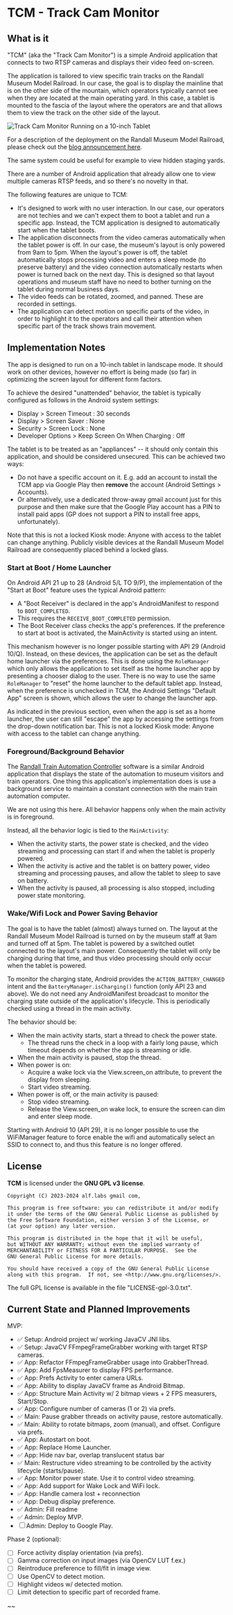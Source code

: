 # TCM - Track Cam Monitor

## What is it

"TCM" (aka the "Track Cam Monitor") is a simple Android application that
connects to two RTSP cameras and displays their video feed on-screen.

The application is tailored to view specific train tracks on the Randall Museum
Model Railroad. In our case, the goal is to display the mainline that is on the
other side of the mountain, which operators typically cannot see when they are
located at the main operating yard. In this case, a tablet is mounted to the fascia
of the layout where the operators are and that allows them to view the track on the
other side of the layout.

![Track Cam Monitor Running on a 10-inch Tablet](https://www.alfray.com/trains/blog/randall/2024-08-02_experiment_track_cam_monitor_549b913988a239288fc8cc33248014aba5828fd9i.jpg)

For a description of the deployment on the Randall Museum Model Railroad,
please check out the [blog announcement here](https://www.alfray.com/trains/blog/randall/2024-08-02_experiment_track_cam_monitor.html).

The same system could be useful for example to view hidden staging yards.

There are a number of Android application that already allow one to view multiple
cameras RTSP feeds, and so there's no novelty in that.

The following features are unique to TCM:

- It's designed to work with no user interaction. In our case, our operators are
  not techies and we can't expect them to boot a tablet and run a specific app.
  Instead, the TCM application is designed to automatically start when the tablet
  boots.
- The application disconnects from the video cameras automatically when the tablet power is off.
  In our case, the museum's layout is only powered from 9am to 5pm. When the layout's power is off,
  the tablet automatically stops processing video and enters a sleep mode (to preserve battery)
  and the video connection automatically restarts when power is turned back on the next day.
  This is designed so that layout operations and museum staff have no need to bother turning on
  the tablet during normal business days.
- The video feeds can be rotated, zoomed, and panned. These are recorded in settings.
- The application can detect motion on specific parts of the video, in order to highlight it
  to the operators and call their attention when specific part of the track shows train movement.


## Implementation Notes

The app is designed to run on a 10-inch tablet in landscape mode.
It should work on other devices, however no effort is being made (so far) in optimizing
the screen layout for different form factors.

To achieve the desired "unattended" behavior, the tablet is typically configured as
follows in the Android system settings:

- Display > Screen Timeout : 30 seconds
- Display > Screen Saver : None
- Security > Screen Lock : None
- Developer Options > Keep Screen On When Charging : Off

The tablet is to be treated as an "appliances" -- it should only contain this application,
and should be considered unsecured. This can be achieved two ways:

- Do not have a specific account on it. E.g. add an account to install the TCM app via Google Play
  then __remove__ the account (Android Settings > Accounts).
- Or alternatively, use a dedicated throw-away gmail account just for this purpose and then
  make sure that the Google Play account has a PIN to install paid apps (GP does not support
  a PIN to install free apps, unfortunately).

Note that this is not a locked Kiosk mode: Anyone with access to the tablet can change anything.
Publicly visible devices at the Randall Museum Model Railroad are consequently placed behind a
locked glass.


### Start at Boot / Home Launcher

On Android API 21 up to 28 (Android 5/L TO 9/P), the implementation of the "Start at Boot" feature
uses the typical Android pattern:

- A "Boot Receiver" is declared in the app's AndroidManifest to respond to `BOOT_COMPLETED`.
- This requires the `RECEIVE_BOOT_COMPLETED` permission.
- The Boot Receiver class checks the app's preferences. If the preference to start
  at boot is activated, the MainActivity is started using an intent.

This mechanism however is no longer possible starting with API 29 (Android 10/Q).
Instead, on these devices, the application can be set as the default home launcher via the
preferences. This is done using the `RoleManager` which only allows the application to set
itself as the home launcher app by presenting a chooser dialog to the user.
There is no way to use the same `RoleManager` to "reset" the home launcher to the default
tablet app. Instead, when the preference is unchecked in TCM, the Android Settings "Default App"
screen is shown, which allows the user to change the launcher app.

As indicated in the previous section, even when the app is set as a home launcher, the user
can still "escape" the app by accessing the settings from the drop-down notification bar.
This is not a locked Kiosk mode: Anyone with access to the tablet can change anything.


### Foreground/Background Behavior

The [Randall Train Automation Controller](https://www.alfray.com/trains/randall/rtac.html)
software is a similar Android application that displays the state of the automation to
museum visitors and train operators. One thing this application's implementation does is
use a background service to maintain a constant connection with the main train automation computer.

We are not using this here. All behavior happens only when the main activity is in foreground.

Instead, all the behavior logic is tied to the `MainActivity`:

- When the activity starts, the power state is checked, and the video streaming and processing
  can start if and when the tablet is properly powered.
- When the activity is active and the tablet is on battery power, video streaming and processing
  pauses, and allow the tablet to sleep to save on battery.
- When the activity is paused, all processing is also stopped, including power state monitoring.



### Wake/Wifi Lock and Power Saving Behavior

The goal is to have the tablet (almost) always turned on. The layout at the Randall Museum
Model Railroad is turned on by the museum staff at 9am and turned off at 5pm. The tablet is
powered by a switched outlet connected to the layout's main power. Consequently the tablet
will only be charging during that time, and thus video processing should only occur when
the tablet is powered.

To monitor the charging state, Android provides the `ACTION_BATTERY_CHANGED` intent and
the `BatteryManager.isCharging()` function (only API 23 and above).
We do not need any AndroidManifest broadcast to monitor the charging state outside of the
application's lifecycle.
This is periodically checked using a thread in the main activity.


The behavior should be:

- When the main activity starts, start a thread to check the power state.
    - The thread runs the check in a loop with a fairly long pause, which timeout
      depends on whether the app is streaming or idle.
- When the main activity is paused, stop the thread.
- When power is on:
  - Acquire a wake lock via the View.screen_on attribute, to prevent the display from sleeping.
  - Start video streaming.
- When power is off, or the main activity is paused:
  - Stop video streaming.
  - Release the View.screen_on wake lock, to ensure the screen can dim and enter sleep mode.

Starting with Android 10 (API 29), it is no longer possible to use the WiFiManager
feature to force enable the wifi and automatically select an SSID to connect to, and thus this
feature is no longer offered.



## License

__TCM__ is licensed under the __GNU GPL v3 license__.

    Copyright (C) 2023-2024 alf.labs gmail com,

    This program is free software: you can redistribute it and/or modify
    it under the terms of the GNU General Public License as published by
    the Free Software Foundation, either version 3 of the License, or
    (at your option) any later version.

    This program is distributed in the hope that it will be useful,
    but WITHOUT ANY WARRANTY; without even the implied warranty of
    MERCHANTABILITY or FITNESS FOR A PARTICULAR PURPOSE.  See the
    GNU General Public License for more details.

    You should have received a copy of the GNU General Public License
    along with this program.  If not, see <http://www.gnu.org/licenses/>.

The full GPL license is available in the file "LICENSE-gpl-3.0.txt".


## Current State and Planned Improvements

MVP:

- ✅ Setup: Android project w/ working JavaCV JNI libs.
- ✅ Setup: JavaCV FFmpegFrameGrabber working with target RTSP cameras.
- ✅ App: Refactor FFmpegFrameGrabber usage into GrabberThread.
- ✅ App: Add FpsMeasurer to display FPS performance.
- ✅ App: Prefs Activity to enter camera URLs.
- ✅ App: Ability to display JavaCV frame as Android Bitmap.
- ✅ App: Structure Main Activity w/ 2 bitmap views + 2 FPS measurers, Start/Stop.
- ✅ App: Configure number of cameras (1 or 2) via prefs.
- ✅ Main: Pause grabber threads on activity pause, restore automatically.
- ✅ Main: Ability to rotate bitmaps, zoom (manual), and offset. Configure via prefs.
- ✅ App: Autostart on boot.
- ✅ App: Replace Home Launcher.
- ✅ App: Hide nav bar, overlap translucent status bar
- ✅ Main: Restructure video streaming to be controlled by the activity lifecycle (starts/pause).
- ✅ App: Monitor power state. Use it to control video streaming.
- ✅ App: Add support for Wake Lock and WiFi lock.
- ✅ App: Handle camera lost + reconnection
- ✅ App: Debug display preference.
- ✅ Admin: Fill readme
- ✅ Admin: Deploy MVP.
- ☐ Admin: Deploy to Google Play.


Phase 2 (optional):

- ☐ Force activity display orientation (via prefs).
- ☐ Gamma correction on input images (via OpenCV LUT f.ex.)
- ☐ Reintroduce preference to fill/fit in image view.
- ☐ Use OpenCV to detect motion.
- ☐ Highlight videos w/ detected motion.
- ☐ Limit detection to specific part of recorded frame.

~~
